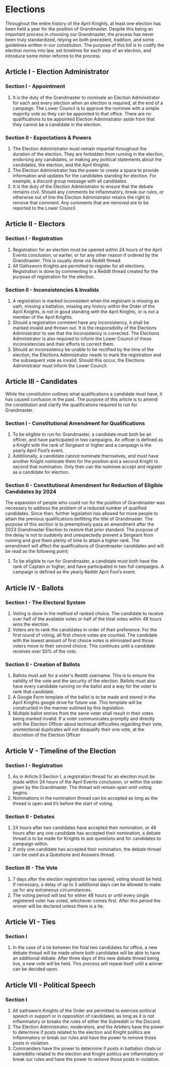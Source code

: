 [Bill number: 8-104]: #
[Author: Ghostise]: #
[Author: Nate337]: #
[Author: Phyto]: #
[Author: sms77]: #
[Proposed Date: 3/18/2023]: #
[Passed Date: 4/2/2023]: #

# Elections
Throughout the entire history of the April Knights, at least one election has been held a year for the position of Grandmaster. Despite this being an important process in choosing our Grandmaster, the process has never been truly standardized, relying on both precedent, tradition, and some guidelines written in our constitution. The purpose of this bill is to codify the election norms into law, set timelines for each step of an election, and introduce some minor reforms to the process.

## Article I - Election Administrator

### Section I - Appointment
1. It is the duty of the Grandmaster to nominate an Election Administrator for each and every election when an election is required, at the end of a campaign. The Lower Council is to approve the nominee with a simple majority vote so they can be appointed to that office. There are no qualifications to be appointed Election Administrator aside from that they cannot be a candidate in the election.

### Section II - Expectations & Powers
1. The Election Administrator must remain impartial throughout the duration of the election. They are forbidden from running in the election, endorsing any candidates, or making any political statements about the candidates, the election, and the April Knights.
2. The Election Administrator has the power to create a space to provide information and updates for the candidates standing for election. For example, a discord group message with all candidates.
3. It is the duty of the Election Administrator to ensure that the debate remains civil. Should any comments be inflammatory, break our rules, or otherwise out of line the Election Administrator retains the right to remove that comment. Any comments that are removed are to be reported to the Lower Council.

## Article II - Electors

### Section I - Registration
1. Registration for an election must be opened within 24 hours of the April Events conclusion, or earlier, or for any other reason if ordered by the Grandmaster. This is usually done via Reddit thread.
2. All Oathsworn Knights are permitted to register for all elections. Registration is done by commenting in a Reddit thread created for the purpose of registration for the election.

### Section II - Inconsistencies & Invalids
1. A registration is marked inconsistent when the registrant is missing an oath, missing a battalion, missing any history within the Order of the April Knights, is not in good standing with the April Knights, or is not a member of the April Knights.
2. Should a registration comment have any inconsistency, it shall be marked invalid and thrown out. It is the responsibility of the Elections Administrator to see that the inconsistency is corrected. The Elections Administrator is also required to inform the Lower Council of these inconsistencies and their efforts to correct them.
3. Should an inconsistency be unable to be rectified by the time of the election, the Elections Administrator needs to mark the registration and the subsequent vote as invalid. Should this occur, the Elections Administrator must inform the Lower Council.

## Article III - Candidates
While the constitution outlines what qualifications a candidate must have, it has caused confusion in the past. The purpose of this article is to amend the constitution and clarify the qualifications required to run for Grandmaster.

### Section I - Constitutional Amendment for Qualifications
1. To be eligible to run for Grandmaster, a candidate must both be an officer, and have participated in two campaigns. An officer is defined as a Knight with the rank of Sergeant or higher and a campaign is the yearly April Fool’s event.
2. Additionally, a candidate cannot nominate themselves, and must have another Knight nominate them for the position and a second Knight to second that nomination. Only then can the nominee accept and register as a candidate for election.

### Section II - Constitutional Amendment for Reduction of Eligible Candidates by 2024
The expansion of people who could run for the position of Grandmaster was necessary to address the problem of a reduced number of qualified candidates. Since then, further legislation has allowed for more people to attain the previous qualifications befitting the title of Grandmaster. The purpose of this section is to preemptively pass an amendment after the 2023 Grandmaster Election to restore that prior standard. The purpose of the delay is not to suddenly and unexpectedly prevent a Sergeant from running and give them plenty of time to attain a higher rank. The amendment will affect the qualifications of Grandmaster candidates and will be read as the following point;

1. To be eligible to run for Grandmaster, a candidate must both have the rank of Captain or higher, and have participated in two full campaigns. A campaign is defined as the yearly Reddit April Fool’s event.

## Article IV - Ballots

### Section I - The Electoral System
1. Voting is done in the method of ranked choice. The candidate to receive over half of the available votes or half of the total votes within 48 hours wins the election.
2. Voters are to rank the candidates in order of their preference. For the first round of voting, all first choice votes are counted. The candidate with the lowest amount of first choice votes is eliminated and those voters move to their second choice. This continues until a candidate receives over 50% of the vote.

### Section II - Creation of Ballots
1. Ballots must ask for a voter's Reddit username. This is to ensure the validity of the vote and the security of the election. Ballots must also have every candidate running on the ballot and a way for the voter to rank that candidate.
2. A Google Form template of the ballot is to be made and stored in the April Knights google drive for future use. This template will be constructed in the manner outlined by this legislation.
3. Multiple ballot entries from the same voter shall result in their votes being marked invalid. If a voter communicates promptly and directly with the Election Officer about technical difficulties regarding their vote, unintentional duplicates will not disqualify their one vote, at the discretion of the Election Officer

## Article V - Timeline of the Election

### Section I - Registration
1. As in Article II Section I, a registration thread for an election must be made within 24 hours of the April Events conclusion, or within the order given by the Grandmaster. The thread will remain open until voting begins.
2. Nominations in the nomination thread can be accepted as long as the thread is open and it’s before the start of voting.

### Section II - Debates
1. 24 hours after two candidates have accepted their nomination, or 48 hours after any one candidate has accepted their nomination, a debate thread is to be made for Knights to ask questions and for candidates to campaign within.
2. If only one candidate has accepted their nomination, the debate thread can be used as a Questions and Answers thread.

### Section III - The Vote
1. 7 days after the election registration has opened, voting should be held. If necessary, a delay of up to 3 additional days can be allowed to make up for any extraneous circumstances.
2. The voting period will last for either 48 hours or until every single registered voter has voted, whichever comes first. After this period the winner will be declared unless there is a tie.

## Article VI - Ties

### Section I
1. In the case of a tie between the final two candidates for office, a new debate thread will be made where both candidates will be able to have an additional debate. After three days of this new debate thread being live, a new vote will be held. This process will repeat itself until a winner can be decided upon.

## Article VII - Political Speech

### Section I
1. All oathsworn Knights of the Order are permitted to exercise political speech in support or in opposition of candidates, as long as it is not inflammatory or breaks the rules of either the Subreddit or the Discord.
2. The Election Administrator, moderators, and the Arbiters have the power to determine if posts related to the election and Knight politics are inflammatory or break our rules and have the power to remove those posts in violation.
3. Commanders have the power to determine if posts in battalion chats or subreddits related to the election and Knight politics are inflammatory or break our rules and have the power to remove those posts in violation.
